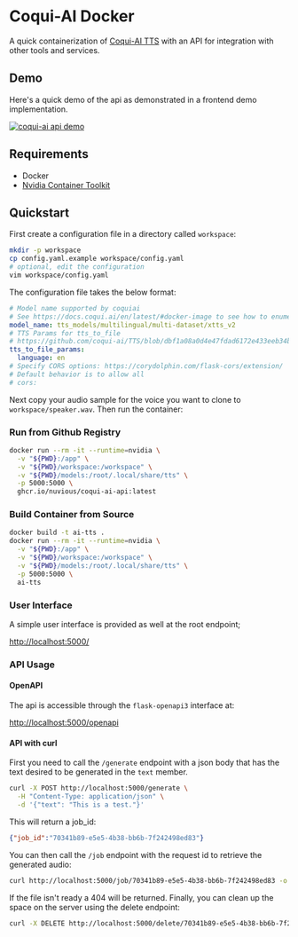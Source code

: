 # Coqui-AI Docker

A quick containerization of [Coqui-AI TTS](https://github.com/coqui-ai/TTS)
with an API for integration with other tools and services.

## Demo

Here's a quick demo of the api as demonstrated in a frontend demo implementation.

[![coqui-ai api demo](https://img.youtube.com/vi/WtppzfYtkwQ/0.jpg)](https://www.youtube.com/watch?v=WtppzfYtkwQ)

## Requirements

- Docker
- [Nvidia Container Toolkit](https://docs.nvidia.com/datacenter/cloud-native/container-toolkit/latest/install-guide.html)

## Quickstart

First create a configuration file in a directory called `workspace`:

```bash
mkdir -p workspace
cp config.yaml.example workspace/config.yaml
# optional, edit the configuration
vim workspace/config.yaml
```

The configuration file takes the below format:

```yaml
# Model name supported by coquiai
# See https://docs.coqui.ai/en/latest/#docker-image to see how to enumerate them
model_name: tts_models/multilingual/multi-dataset/xtts_v2
# TTS Params for tts_to_file
# https://github.com/coqui-ai/TTS/blob/dbf1a08a0d4e47fdad6172e433eeb34bc6b13b4e/TTS/api.py#L290
tts_to_file_params:
  language: en
# Specify CORS options: https://corydolphin.com/flask-cors/extension/
# Default behavior is to allow all
# cors:
```

Next copy your audio sample for the voice you want to clone to `workspace/speaker.wav`.
Then run the container:

### Run from Github Registry

```bash
docker run --rm -it --runtime=nvidia \
  -v "${PWD}:/app" \
  -v "${PWD}/workspace:/workspace" \
  -v "${PWD}/models:/root/.local/share/tts" \
  -p 5000:5000 \
  ghcr.io/nuvious/coqui-ai-api:latest
```

### Build Container from Source

```bash
docker build -t ai-tts .
docker run --rm -it --runtime=nvidia \
  -v "${PWD}:/app" \
  -v "${PWD}/workspace:/workspace" \
  -v "${PWD}/models:/root/.local/share/tts" \
  -p 5000:5000 \
  ai-tts
```

### User Interface

A simple user interface is provided as well at the root endpoint;

[http://localhost:5000/](http://localhost:5000/)

### API Usage

#### OpenAPI

The api is accessible through the `flask-openapi3` interface at:

[http://localhost:5000/openapi](http://localhost:5000/openapi)

#### API with curl

First you need to call the `/generate` endpoint with a json body that has the text desired to be
generated in the `text` member.

```bash
curl -X POST http://localhost:5000/generate \
  -H "Content-Type: application/json" \
  -d '{"text": "This is a test."}'
```

This will return a job_id:

```json
{"job_id":"70341b89-e5e5-4b38-bb6b-7f242498ed83"}
```

You can then call the `/job` endpoint with the request id to retrieve the generated audio:

```bash
curl http://localhost:5000/job/70341b89-e5e5-4b38-bb6b-7f242498ed83 -o output.wav
```

If the file isn't ready a 404 will be returned. Finally, you can clean up the space on the server
using the delete endpoint:

```bash
curl -X DELETE http://localhost:5000/delete/70341b89-e5e5-4b38-bb6b-7f242498ed83
```
